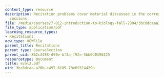 ```yaml
---
content_type: resource
description: Recitation problems cover material discussed in the corresponding lecture
  sessions.
file: /media/courses/7-012-introduction-to-biology-fall-2004/3bc8dcaaa26be4976f8570e69324429b_evol2.pdf
file_type: application/pdf
learning_resource_types:
- Recitations
ocw_type: OCWFile
parent_title: Recitations
parent_type: CourseSection
parent_uid: 862c3488-d99e-bf2a-f92e-5bb0d0196225
resourcetype: Document
title: evol2.pdf
uid: 3bc8dcaa-a26b-e497-6f85-70e69324429b
---
```


